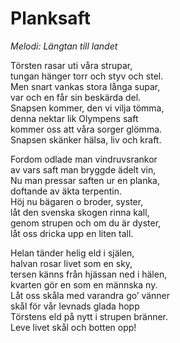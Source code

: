 # Planksaft

_Melodi: Längtan till landet_

Törsten rasar uti våra strupar,  
tungan hänger torr och styv och stel.  
Men snart vankas stora långa supar,  
var och en får sin beskärda del.  
Snapsen kommer, den vi vilja tömma,  
denna nektar lik Olympens saft  
kommer oss att våra sorger glömma.  
Snapsen skänker hälsa, liv och kraft.

Fordom odlade man vindruvsrankor  
av vars saft man bryggde ädelt vin,  
Nu man pressar saften ur en planka,  
doftande av äkta terpentin.  
Höj nu bägaren o broder, syster,  
låt den svenska skogen rinna kall,  
genom strupen och om du är dyster,  
låt oss dricka upp en liten tall.

Helan tänder helig eld i själen,  
halvan rosar livet som en sky,  
tersen känns från hjässan ned i hälen,  
kvarten gör en som en männska ny.  
Låt oss skåla med varandra go’ vänner  
skål för vår levnads glada hopp  
Törstens eld på nytt i strupen bränner.  
Leve livet skål och botten opp!
